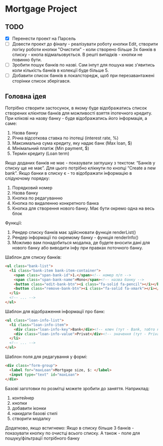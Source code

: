 # Mortgage Project

## TODO
- [x] Перенести проект на Парсель
- [ ] Довести проект до фіналу - реалізувати роботу кнопки Edit, створити логіку роботи кнопки "Очистити" - коли створено більше 3х банків в списку - кнопа відмальовується. В решті випадків - кнопки не повинно бути.
- [ ] Зробити пошук банків по назві. Сам інпут для пошука має з'явитись коли кількість банків в колекції буде більше 5.
- [ ] Добавити список банків в локалсторедж, щоб при перезавантажені сторінки список зберігався.

## Головна ідея
Потрібно створити застосунок, в якому буде відображатись список створених клієнтом банків для можливості взяття іпотечного кредиту. 
При клікові на назву банку - буде відображатись його інформація, а саме:
1. Назва банку
1. Річна відсоткова ставка по іпотеці (interest rate, %)
1. Максимальна сума кредиту, яку надає банк (Max loan, $)
1. Мінімальний платіж (Min payment, $)
1. Термін кредиту (Loan term)

Якщо доданих банків не має - показувати заглушку з текстом: “Банків у списку ще не має”. 
Для цього потрібно клікнути по кнопці “Create a new bank”.
Якщо банки в списку є - то відображати інформацію в слідуючому порядку:
1. Порядковий номер
1. Назва банку
1. Кнопка по редагуванню
1. Кнопка по видаленню конкретного банка
1. Кнопка для створення нового банку. Має бути окремо одна на весь блок

Функції:
1. Рендер списку банків має здійснювати функція renderList()
1. Рендер інформації по окремому банку - функція renderInfo()
1. Можливо вам понадобиться модалка, де будете вносити дані для нового банку або виводити інфу при правках поточного банку.

Шаблон для списку банків:
```HTML
<ul class="bank-list">
  <li class="bank-item bank-item-container">
    <span class="span-bank-id">1.</span><!-- номер п/п -->
    <span class="span-bank-name">Mono</span><!-- назва банку -->
    <button class="edit-bank-btn"><i class="fa-solid fa-pencil"></i></button><!-- кнопка редагування -->
    <button class="remove-bank-btn"><i class="fa-solid fa-xmark"></i></button><!-- кнопка видалення -->
  </li>
  <!-- ... -->
</ul>
```

Шаблон для відображення інформації про банк:
```HTML
<ul class="loan-info-list">
  <li class="loan-info-item">
    <div class="loan-info-key">Bank</div><!-- ключ (тут - Bank, тобто назва банку) -->
    <div class="loan-info-value">Privat</div><!-- значення (тут - Privat) -->
  </li>
  <!-- ... -->
</ul>
```

Шаблон поля для редагування у формі:
```HTML
<div class="form-group">
  <label for="maxLoan">Mortgage size, $: </label>
  <input type="text" id="maxLoan">
</div>
```

Базові заготовки по розмітці можете зробити до заняття.
Наприклад:
1. контейнер
1. кнопки
1. добавити іконки
1. накидати базові стилі
1. створити модалку

Додатково, якщо встигнемо:
Якщо в списку більше 3 банків - показувати кнопку по очистці всього списку. А також - поле для пошуку/фільтрації потрібного банку

